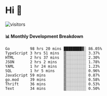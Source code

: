 # Hi 👋
 
![visitors](https://visitor-badge.glitch.me/badge?page_id=sorcererxw.sorcererx)

#### 📊 Monthly Development Breakdown

<!--START_SECTION:waka-->
```text
Go         98 hrs 20 mins ████████▓░ 86.05%
TypeScript 3 hrs 51 mins  ▒░░░░░░░░░ 3.37%
HTML       2 hrs 37 mins  ▒░░░░░░░░░ 2.30%
JSON       2 hrs 2 mins   ▒░░░░░░░░░ 1.78%
YAML       1 hr 24 mins   ▒░░░░░░░░░ 1.23%
SQL        1 hr 5 mins    ▒░░░░░░░░░ 0.96%
JavaScript 59 mins        ▒░░░░░░░░░ 0.87%
go.mod     39 mins        ▒░░░░░░░░░ 0.58%
Thrift     36 mins        ▒░░░░░░░░░ 0.53%
Text       34 mins        ▒░░░░░░░░░ 0.50%
```
<!--END_SECTION:waka-->
